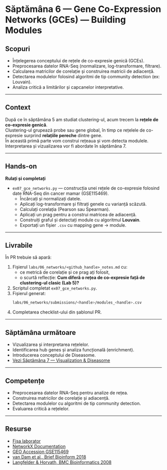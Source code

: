 # Săptămâna 6 — Gene Co-Expression Networks (GCEs) — Building Modules

## Scopuri
- Înțelegerea conceptului de rețele de co-expresie genică (GCEs).  
- Preprocesarea datelor RNA-Seq (normalizare, log-transformare, filtrare).  
- Calcularea matricilor de corelație și construirea matricii de adiacență.  
- Detectarea modulelor folosind algoritmi de tip community detection (ex: Louvain).  
- Analiza critică a limitărilor și capcanelor interpretative.  

---

## Context
După ce în săptămâna 5 am studiat clustering-ul, acum trecem la **rețele de co-expresie genică**.  
Clustering-ul grupează probe sau gene global, în timp ce rețelele de co-expresie surprind **relațiile pereche** dintre gene.  
În această primă parte vom construi rețeaua și vom detecta modulele. Interpretarea și vizualizarea vor fi abordate în săptămâna 7.  

---

## Hands-on
**Rulați și completați**  
- `ex07_gce_networks.py` — construcția unei rețele de co-expresie folosind date RNA-Seq din cancer mamar (GSE115469).  
  - Încărcați și normalizați datele.  
  - Aplicați log-transformare și filtrați genele cu varianță scăzută.  
  - Calculați corelația (Pearson sau Spearman).  
  - Aplicați un prag pentru a construi matricea de adiacență.  
  - Construiți graful și detectați module cu algoritmul **Louvain**.  
  - Exportați un fișier `.csv` cu mapping gene → module.  

---

## Livrabile
În PR trebuie să apară:
1. Fișierul `labs/06_networks/<github_handle>_notes.md` cu:  
   - ce metrică de corelație și ce prag ați folosit,  
   - o scurtă reflecție: **Cum diferă o rețea de co-expresie față de clustering-ul clasic (Lab 5)?**  
2. Scriptul completat `ex07_gce_networks.py`.  
3. Fișierul generat:  
   ```bash
   labs/06_networks/submissions/<handle>/modules_<handle>.csv
   ```
4. Completarea checklist-ului din șablonul PR.

---

## Săptămâna următoare
- Vizualizarea și interpretarea rețelelor.
- Identificarea hub genes și analiza funcțională (enrichment).
- Introducerea conceptului de Diseasome.
- [Vezi Săptămâna 7 — Visualization & Diseasome](./07_network_viz/README.md)

---

## Competențe

- Preprocesarea datelor RNA-Seq pentru analize de rețea.
- Construirea matricilor de corelație și adiacență.
- Detectarea modulelor cu algoritmi de tip community detection.
- Evaluarea critică a rețelelor.

---

## Resurse
- [Fișa laborator](../../docs/lab_onepagers/06_WGCNA.md)
- [NetworkX Documentation](https://networkx.org/documentation/stable/)
- [GEO Accession GSE115469](https://www.ncbi.nlm.nih.gov/geo/query/acc.cgi?acc=GSE115469)
- [van Dam et al., Brief Bioinform 2018](https://doi.org/10.1093/bib/bbw139)
- [Langfelder & Horvath, BMC Bioinformatics 2008](https://doi.org/10.1186/1471-2105-9-559)
